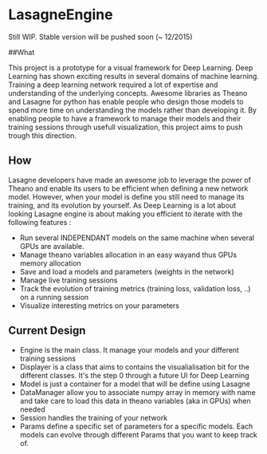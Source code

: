 # LasagneEngine

Still WIP. Stable version will be pushed soon (~ 12/2015)

##What 

This project is a prototype for a visual framework for Deep Learning. Deep Learning has shown exciting results in several domains of machine learning. Training a deep learning network required a lot of expertise and understanding of the underlying concepts. Awesome libraries as Theano and Lasagne for python has enable people who design those models to spend more time on understanding the models rather than developing it. 
By enabling people to have a framework to manage their models and their training sessions through usefull visualization, this project aims to push trough this direction.

## How
Lasagne developers have made an awesome job to leverage the power of Theano and enable its users to be efficient when defining a new network model. However, when your model is define you still need to manage its training, and its evolution by yourself. As Deep Learning is a lot about looking 
Lasagne engine is about making you efficient to iterate with the following features : 
  - Run several INDEPENDANT models on the same machine when several GPUs are available.
  - Manage theano variables allocation in an easy wayand thus GPUs memory allocation
  - Save and load a models and parameters (weights in the network)
  - Manage live training sessions
  - Track the evolution of training metrics (training loss, validation loss, ..) on a running session
  - Visualize interesting metrics on your parameters

## Current Design 
  - Engine is the main class. It manage your models and your different training sessions 
  - Displayer is a class that aims to contains the visualialisation bit for the different classes. It's the step 0 through a future UI for Deep Learning
  - Model is just a container for a model that will be define using Lasagne 
  - DataManager allow you to associate numpy array in memory with name and take care to load this data in theano variables (aka in GPUs) when needed 
  - Session handles the training of your network 
  - Params define a specific set of parameters for a specific models. Each models can evolve through different Params that you want to keep track of. 
